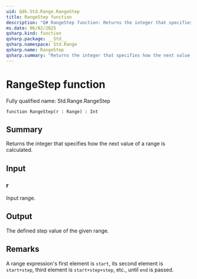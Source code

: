 ```yaml
---
uid: Qdk.Std.Range.RangeStep
title: RangeStep function
description: "Q# RangeStep function: Returns the integer that specifies how the next value of a range is calculated."
ms.date: 06/02/2025
qsharp.kind: function
qsharp.package: __Std__
qsharp.namespace: Std.Range
qsharp.name: RangeStep
qsharp.summary: "Returns the integer that specifies how the next value of a range is calculated."
---
```


# RangeStep function

Fully qualified name: Std.Range.RangeStep

```qsharp
function RangeStep(r : Range) : Int
```

## Summary
Returns the integer that specifies how the next value of a range is calculated.

## Input
### r
Input range.

## Output
The defined step value of the given range.

## Remarks
A range expression's first element is `start`,
its second element is `start+step`, third element is `start+step+step`, etc.,
until `end` is passed.
